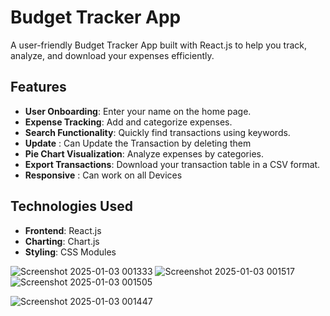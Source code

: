 # Budget Tracker App

A user-friendly Budget Tracker App built with React.js to help you track, analyze, and download your expenses efficiently.

## Features
- **User Onboarding**: Enter your name on the home page.
- **Expense Tracking**: Add and categorize expenses.
- **Search Functionality**: Quickly find transactions using keywords.
- **Update** : Can Update the Transaction by deleting them
- **Pie Chart Visualization**: Analyze expenses by categories.
- **Export Transactions**: Download your transaction table in a CSV format.
- **Responsive** : Can work on all Devices

## Technologies Used
- **Frontend**: React.js
- **Charting**: Chart.js
- **Styling**: CSS Modules

![Screenshot 2025-01-03 001333](https://github.com/user-attachments/assets/8450af94-040a-466a-ac65-a59dfdb6fa7e)
![Screenshot 2025-01-03 001517](https://github.com/user-attachments/assets/1bf924f4-dccb-4400-8652-c3ceee3d673d)
![Screenshot 2025-01-03 001505](https://github.com/user-attachments/assets/9ef9989d-077e-4909-a376-5a65306ffd3c)

![Screenshot 2025-01-03 001447](https://github.com/user-attachments/assets/0dcccac1-f72b-40ec-a170-f7c1bc04b362)
